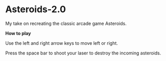 # Asteroids-2.0
My take on recreating the classic arcade game Asteroids.

**How to play**

Use the left and right arrow keys to move left or right.

Press the space bar to shoot your laser to destroy the incoming asteroids.
